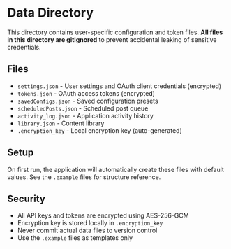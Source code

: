 # Data Directory

This directory contains user-specific configuration and token files. **All files in this directory are gitignored** to prevent accidental leaking of sensitive credentials.

## Files

- `settings.json` - User settings and OAuth client credentials (encrypted)
- `tokens.json` - OAuth access tokens (encrypted)
- `savedConfigs.json` - Saved configuration presets
- `scheduledPosts.json` - Scheduled post queue
- `activity_log.json` - Application activity history
- `library.json` - Content library
- `.encryption_key` - Local encryption key (auto-generated)

## Setup

On first run, the application will automatically create these files with default values. See the `.example` files for structure reference.

## Security

- All API keys and tokens are encrypted using AES-256-GCM
- Encryption key is stored locally in `.encryption_key`
- Never commit actual data files to version control
- Use the `.example` files as templates only
